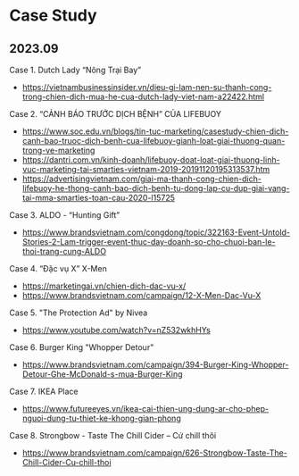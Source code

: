 
# Case Study

## 2023.09

Case 1. Dutch Lady “Nông Trại Bay”  
- https://vietnambusinessinsider.vn/dieu-gi-lam-nen-su-thanh-cong-trong-chien-dich-mua-he-cua-dutch-lady-viet-nam-a22422.html 


Case 2. “CẢNH BÁO TRƯỚC DỊCH BỆNH” CỦA LIFEBUOY   
- https://www.soc.edu.vn/blogs/tin-tuc-marketing/casestudy-chien-dich-canh-bao-truoc-dich-benh-cua-lifebuoy-gianh-loat-giai-thuong-quan-trong-ve-marketing 
- https://dantri.com.vn/kinh-doanh/lifebuoy-doat-loat-giai-thuong-linh-vuc-marketing-tai-smarties-vietnam-2019-20191120195313537.htm
- https://advertisingvietnam.com/giai-ma-thanh-cong-chien-dich-lifebuoy-he-thong-canh-bao-dich-benh-tu-dong-lap-cu-dup-giai-vang-tai-mma-smarties-toan-cau-2020-l15725

Case 3. ALDO - “Hunting Gift”  
- https://www.brandsvietnam.com/congdong/topic/322163-Event-Untold-Stories-2-Lam-trigger-event-thuc-day-doanh-so-cho-chuoi-ban-le-thoi-trang-cung-ALDO

Case 4. “Đặc vụ X”  X-Men  
- https://marketingai.vn/chien-dich-dac-vu-x/ 
- https://www.brandsvietnam.com/campaign/12-X-Men-Dac-Vu-X

Case 5. "The Protection Ad" by Nivea  
- https://www.youtube.com/watch?v=nZ532wkhHYs

Case 6. Burger King  "Whopper Detour"  
- https://www.brandsvietnam.com/campaign/394-Burger-King-Whopper-Detour-Ghe-McDonald-s-mua-Burger-King

Case 7. IKEA Place   
- https://www.futureeyes.vn/ikea-cai-thien-ung-dung-ar-cho-phep-nguoi-dung-tu-thiet-ke-khong-gian-phong

Case 8. Strongbow - Taste The Chill Cider – Cứ chill thôi  
- https://www.brandsvietnam.com/campaign/626-Strongbow-Taste-The-Chill-Cider-Cu-chill-thoi
